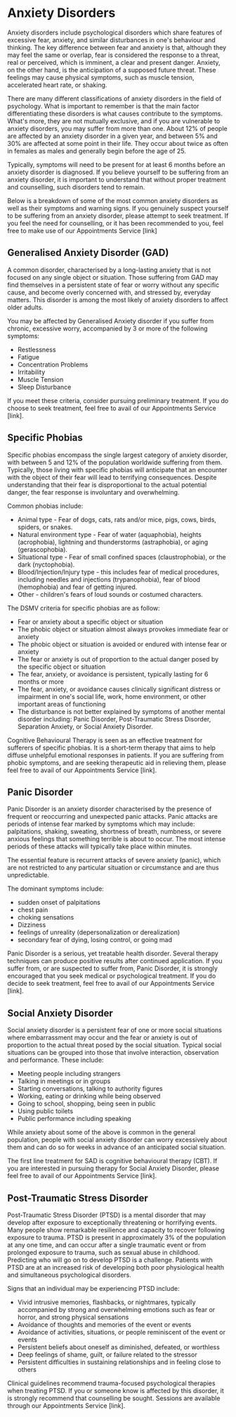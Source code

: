 # Anxiety Disorders

Anxiety disorders include psychological disorders which share features of excessive fear, anxiety, and similar disturbances in one's behaviour and thinking. The key difference between fear and anxiety is that, although they may feel the same or overlap, fear is considered the response to a threat, real or perceived, which is imminent, a clear and present danger. Anxiety, on the other hand, is the anticipation of a supposed future threat. These feelings may cause physical symptoms, such as muscle tension, accelerated heart rate, or shaking.

There are many different classifications of anxiety disorders in the field of psychology. What is important to remember is that the main factor differentiating these disorders is what causes contribute to the symptoms. What's more, they are not mutually exclusive, and if you are vulnerable to anxiety disorders, you may suffer from more than one. About 12% of people are affected by an anxiety disorder in a given year, and between 5% and 30% are affected at some point in their life. They occur about twice as often in females as males and generally begin before the age of 25.

Typically, symptoms will need to be present for at least 6 months before an anxiety disorder is diagnosed. If you believe yourself to be suffering from an anxiety disorder, it is important to understand that without proper treatment and counselling, such disorders tend to remain.

Below is a breakdown of some of the most common anxiety disorders as well as their symptoms and warning signs. If you genuinely suspect yourself to be suffering from an anxiety disorder, please attempt to seek treatment. If you feel the need for counselling, or it has been recommended to you, feel free to make use of our Appointments Service [link]

## Generalised Anxiety Disorder (GAD)

A common disorder, characterised by a long-lasting anxiety that is not focused on any single object or situation. Those suffering from GAD may find themselves in a persistent state of fear or worry without any specific cause, and become overly concerned with, and stressed by, everyday matters. This disorder is among the most likely of anxiety disorders to affect older adults.

You may be affected by Generalised Anxiety disorder if you suffer from chronic, excessive worry, accompanied by 3 or more of the following symptoms:

- Restlessness
- Fatigue
- Concentration Problems
- Irritability
- Muscle Tension
- Sleep Disturbance

If you meet these criteria, consider pursuing preliminary treatment. If you do choose to seek treatment, feel free to avail of our Appointments Service [link].

## Specific Phobias

Specific phobias encompass the single largest category of anxiety disorder, with between 5 and 12% of the population worldwide suffering from them. Typically, those living with specific phobias will anticipate that an encounter with the object of their fear will lead to terrifying consequences. Despite understanding that their fear is disproportional to the actual potential danger, the fear response is involuntary and overwhelming.

Common phobias include:

- Animal type - Fear of dogs, cats, rats and/or mice, pigs, cows, birds, spiders, or snakes.
- Natural environment type - Fear of water (aquaphobia), heights (acrophobia), lightning and thunderstorms (astraphobia), or aging (gerascophobia).
- Situational type - Fear of small confined spaces (claustrophobia), or the dark (nyctophobia).
- Blood/Injection/Injury type - this includes fear of medical procedures, including needles and injections (trypanophobia), fear of blood (hemophobia) and fear of getting injured.
- Other - children's fears of loud sounds or costumed characters.

The DSMV criteria for specific phobias are as follow:

- Fear or anxiety about a specific object or situation
- The phobic object or situation almost always provokes immediate fear or anxiety
- The phobic object or situation is avoided or endured with intense fear or anxiety
- The fear or anxiety is out of proportion to the actual danger posed by the specific object or situation
- The fear, anxiety, or avoidance is persistent, typically lasting for 6 months or more
- The fear, anxiety, or avoidance causes clinically significant distress or impairment in one's social life, work, home environment, or other important areas of functioning
- The disturbance is not better explained by symptoms of another mental disorder including: Panic Disorder, Post-Traumatic Stress Disorder, Separation Anxiety, or Social Anxiety Disorder.

Cognitive Behavioural Therapy is seen as an effective treatment for sufferers of specific phobias. It is a short-term therapy that aims to help diffuse unhelpful emotional responses in patients. If you are suffering from phobic symptoms, and are seeking therapeutic aid in relieving them, please feel free to avail of our Appointments Service [link].

## Panic Disorder

Panic Disorder is an anxiety disorder characterised by the presence of frequent or reoccurring and unexpected panic attacks. Panic attacks are periods of intense fear marked by symptoms which may include: palpitations, shaking, sweating, shortness of breath, numbness, or severe anxious feelings that something terrible is about to occur. The most intense periods of these attacks will typically take place within minutes.

The essential feature is recurrent attacks of severe anxiety (panic), which are not restricted to any particular situation or circumstance and are thus unpredictable.

The dominant symptoms include:

- sudden onset of palpitations
- chest pain
- choking sensations
- Dizziness
- feelings of unreality (depersonalization or derealization)
- secondary fear of dying, losing control, or going mad

Panic Disorder is a serious, yet treatable health disorder. Several therapy techniques can produce positive results after continued application. If you suffer from, or are suspected to suffer from, Panic Disorder, it is strongly encouraged that you seek medical or psychological treatment. If you do decide to seek treatment, feel free to avail of our Appointments Service [link].

## Social Anxiety Disorder
Social anxiety disorder is a persistent fear of one or more social situations where embarrassment may occur and the fear or anxiety is out of proportion to the actual threat posed by the social situation. Typical social situations can be grouped into those that involve interaction, observation and performance. These include:

- Meeting people including strangers
- Talking in meetings or in groups
- Starting conversations, talking to authority figures
- Working, eating or drinking while being observed
- Going to school, shopping, being seen in public
- Using public toilets
- Public performance including speaking

While anxiety about some of the above is common in the general population, people with social anxiety disorder can worry excessively about them and can do so for weeks in advance of an anticipated social situation.

The first line treatment for SAD is cognitive behavioural therapy (CBT). If you are interested in pursuing therapy for Social Anxiety Disorder, please feel free to avail of our Appointments Service [link].

## Post-Traumatic Stress Disorder
Post-Traumatic Stress Disorder (PTSD) is a mental disorder that may develop after exposure to exceptionally threatening or horrifying events. Many people show remarkable resilience and capacity to recover following exposure to trauma. PTSD is present in approximately 3% of the population at any one time, and can occur after a single traumatic event or from prolonged exposure to trauma, such as sexual abuse in childhood. Predicting who will go on to develop PTSD is a challenge. Patients with PTSD are at an increased risk of developing both poor physiological health and simultaneous psychological disorders.

Signs that an individual may be experiencing PTSD include:
- Vivid intrusive memories, flashbacks, or nightmares, typically accompanied by strong and overwhelming emotions such as fear or horror, and strong physical sensations
- Avoidance of thoughts and memories of the event or events
- Avoidance of activities, situations, or people reminiscent of the event or events
- Persistent beliefs about oneself as diminished, defeated, or worthless
- Deep feelings of shame, guilt, or failure related to the stressor
- Persistent difficulties in sustaining relationships and in feeling close to others

Clinical guidelines recommend trauma-focused psychological therapies when treating PTSD. If you or someone know is affected by this disorder, it is strongly recommend that counselling be sought. Sessions are available through our Appointments Service [link].